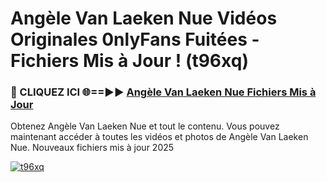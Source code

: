 # Angèle Van Laeken Nue Vidéos Originales 0nlyFans Fuitées - Fichiers Mis à Jour ! (t96xq)

<h3>🔴 CLIQUEZ ICI 🌐==►► <a href="https://tinyurl.com/2pmr4ezf" rel="nofollow">Angèle Van Laeken Nue Fichiers Mis à Jour</a></h3>

Obtenez Angèle Van Laeken Nue et tout le contenu. Vous pouvez maintenant accéder à toutes les vidéos et photos de Angèle Van Laeken Nue. Nouveaux fichiers mis à jour 2025

[![t96xq](https://i.imgur.com/6SNvagu.gif)](https://tinyurl.com/2pmr4ezf)
